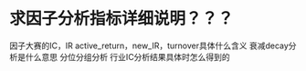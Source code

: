 # 求因子分析指标详细说明？？？

因子大赛的IC，IR active_return，new_IR，turnover具体什么含义
衰减decay分析是什么意思
分位分组分析
行业IC分析结果具体时怎么得到的